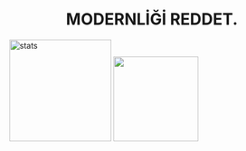 <h1 align="center">MODERNLİĞİ REDDET.</h1>


<p align="left">
   <img src="https://github-readme-stats.vercel.app/api?username=dropinnemm&count_private=true&show_icons=true&theme=midnight-purple&hide_border=true" width="%100" height="180px" alt="stats" />
   <img src="https://github-readme-stats.vercel.app/api/top-langs/?username=dropinnemm&layout=compact&show_icons=true&theme=midnight-purple&hide_border=true"width="%100" height="150px" />
